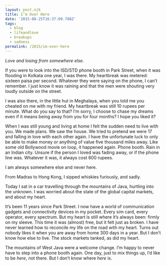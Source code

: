 ```yaml
---
layout: post.njk
title: I’m Over Here
date: '2015-08-25T16:37:09.708Z'
tags:
  - blog
  - lifeandlove
  - breakups
  - sadness
permalink: /2015/im-over-here
---
```


_Love and losing from somewhere else._

If you were to look into the ISD/STD phone booth in Park Street, when it was flooding in Kolkata one year, I was there. My heartbreak was metered: sixteen paisa per second. Whatever they were saying on the phone, I can’t remember. I just know it was raining and that the men were shouting very loudly outside on the street.

I was also there, in the little hut in Meghalaya, when you told me you cheated on me with my friend. My heartbreak was still 10 rupees per minute. What do you say to that? I’m sorry, I choose to chase my dreams even if it means being away from you for four months? I hope you liked it?

When I was still young and living at home I felt the sudden need to live with you. We made plans. We saw the house. We tried to pretend we were 17 and falling in love with each other again. I have the unfortunate luck to only be able to make money or anything of value five thousand miles away. Like some old Bollywood movie on loop, it happened again. Phone booth. Rain in an Indian city. Unsure if the person I loved was fading away, or if the phone line was. Whatever it was, it always cost 600 rupees.

I am always somewhere else and never here.

From Madras to Hong Kong, I sipped whiskies furiously, and sadly.

Today I sat in a car travelling through the mountains of Java, hurtling into the unknown. I was worried about the state of the global capital markets, and about my heart.

It’s been 11 years since Park Street. I now have a world of communication gadgets and connectivity devices in my pocket. Every sim card, every operator, every spectrum. But my heart is still where it’s always been: firmly on my sleeve. This time it was (almost) free, but it felt just as broken. I have never learned how to reconcile my life on the road with my heart. Turns out nobody likes it when you are away from home 300 days in a year. But I don’t know how else to live. The stock markets tanked, as did my heart.

The mountains of West Java were a welcome change. I’m happy to never have to step into a phone booth again. One day, just to mix things up, I’d like to be _here_, not there. But I don’t know where _here_ is.